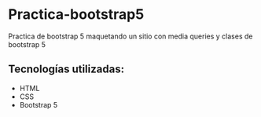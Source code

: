 # Practica-bootstrap5
Practica de bootstrap 5 maquetando un sitio con media queries y clases de bootstrap 5

## Tecnologías utilizadas:
* HTML
* CSS
* Bootstrap 5
